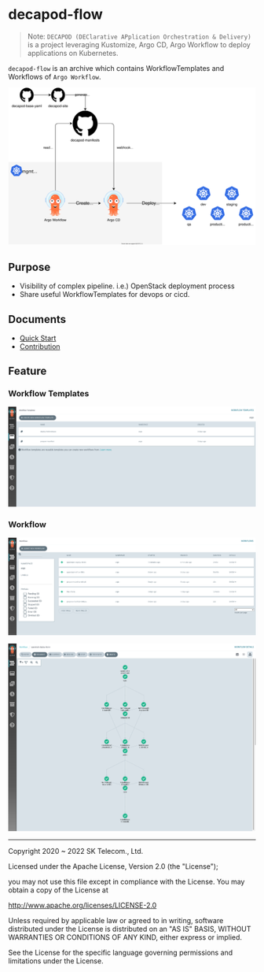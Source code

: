 # decapod-flow

> Note: `DECAPOD (DEClarative APplication Orchestration & Delivery)` is a project leveraging Kustomize, Argo CD, Argo Workflow to deploy applications on Kubernetes. 

`decapod-flow` is an archive which contains WorkflowTemplates and Workflows of `Argo Workflow`.

![Decapod-flow Image](docs/assets/decapod-flow.svg)

## Purpose
* Visibility of complex pipeline. i.e.) OpenStack deployment process
* Share useful WorkflowTemplates for devops or cicd.  
## Documents
* [Quick Start](docs/quickstart.md)
* [Contribution](docs/contribution.md)

## Feature

### Workflow Templates
![decapod-workflowtemplate](docs/assets/workflow_template.png)

### Workflow
![workflow](docs/assets/workflows.png)

![openstack_workflow](docs/assets/openstack_workflow.png)

---
Copyright 2020 ~ 2022 SK Telecom., Ltd.

Licensed under the Apache License, Version 2.0 (the "License");

you may not use this file except in compliance with the License. You may obtain a copy of the License at

http://www.apache.org/licenses/LICENSE-2.0

Unless required by applicable law or agreed to in writing, software distributed under the License is distributed on an "AS IS" BASIS, WITHOUT WARRANTIES OR CONDITIONS OF ANY KIND, either express or implied.

See the License for the specific language governing permissions and limitations under the License.
